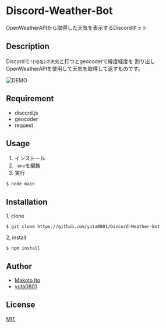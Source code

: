 # Discord-Weather-Bot

OpenWeatherAPIから取得した天気を表示するDiscordボット

## Description

Discordで`!{地名}の天気`と打つとgeocoderで緯度経度を
割り出しOpenWeatherAPIを使用して天気を取得して返すものです。

![DEMO](https://i.imgur.com/80wH1TG.png)

## Requirement

- discord.js
- geocoder
- request

## Usage

1. インストール
2. `.env`を編集
3. 実行
```
$ node main
```

## Installation

1, clone
```
$ git clone https://github.com/yuta0801/Discord-Weather-Bot
```

2, install
```
$ npm install
```

## Author

- [Makoto Ito](https://github.com/MakotiaFrontia)
- [yuta0801](https://github.com/yuta0801)

## License

[MIT](https://github.com/yuta0801/Discord-Weather-Bot/blob/master/LICENSE)
